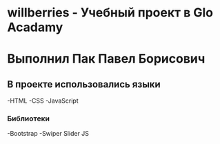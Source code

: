 # willberries - Учебный проект в Glo Acadamy
# Выполнил Пак Павел Борисович
## В проекте использовались языки 
-HTML
-CSS
-JavaScript
### Библиотеки
-Bootstrap
-Swiper Slider JS
